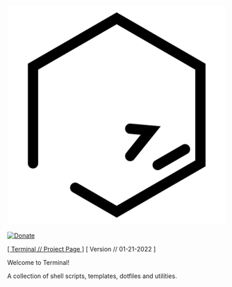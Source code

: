 ![terminal](https://raw.githubusercontent.com/nathaneltitane/terminal/main/terminal.svg)

[![Donate](https://img.shields.io/badge/Donate-PayPal-000000.svg?style=for-the-badge)](https://www.paypal.com/cgi-bin/webscr?cmd=_s-xclick&hosted_button_id=QG58TMRHNSZAU)

[[ Terminal // Project Page ]](https://github.com/nathaneltitane/terminal) [ Version // 01-21-2022 ]

Welcome to Terminal!

A collection of shell scripts, templates, dotfiles and utilities.
